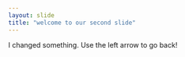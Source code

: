 ```yaml
---
layout: slide
title: "welcome to our second slide"
---
```

I changed something.
Use the left arrow to go back!
